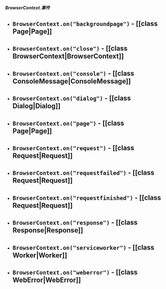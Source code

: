 ##### BrowserContext.事件
- `BrowserContext.on("backgroundpage")` - [[class Page|Page]]
	- 
- `BrowserContext.on("close")` - [[class BrowserContext|BrowserContext]]
	- 
- `BrowserContext.on("console")` - [[class ConsoleMessage|ConsoleMessage]]
	- 
- `BrowserContext.on("dialog")` - [[class Dialog|Dialog]]
	- 
- `BrowserContext.on("page")` - [[class Page|Page]]
	- 
- `BrowserContext.on("request")` - [[class Request|Request]]
	- 
- `BrowserContext.on("requestfailed")` - [[class Request|Request]]
	- 
- `BrowserContext.on("requestfinished")` - [[class Request|Request]]
	- 
- `BrowserContext.on("response")` - [[class Response|Response]]
	- 
- `BrowserContext.on("serviceworker")` - [[class Worker|Worker]]
	- 
- `BrowserContext.on("weberror")` - [[class WebError|WebError]]
	- 

